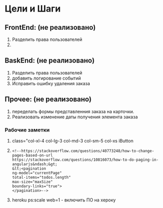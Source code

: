 # Цели и Шаги
## FrontEnd: (не реализовано)
1.  Разделить права пользователей 
2.  
## BaskEnd: (не реализовано)
1. Разделить права пользователей
2. добавить логирование событий 
3. Исправить ошибку удаления заказа 
## Прочее: (не реализовано)
1. переделать формы представленния заказа на карточки.
2. Реализовать изменение даты получения элемента заказа

### Рабочие заметки 
1. class="col-xl-4 col-lg-3 col-md-3 col-sm-5 col-xs iButton
2.     <!--https://stackoverflow.com/questions/40773248/how-to-change-pages-based-on-url
       https://stackoverflow.com/questions/10816073/how-to-do-paging-in-angularjs&ndash;&gt;
       &lt;<pagination
       ng-model="currentPage"
       total-items="todos.length"
       max-size="maxSize"
       boundary-links="true">
       </pagination>-->
3. heroku ps:scale web=1 - включить ПО на хероку